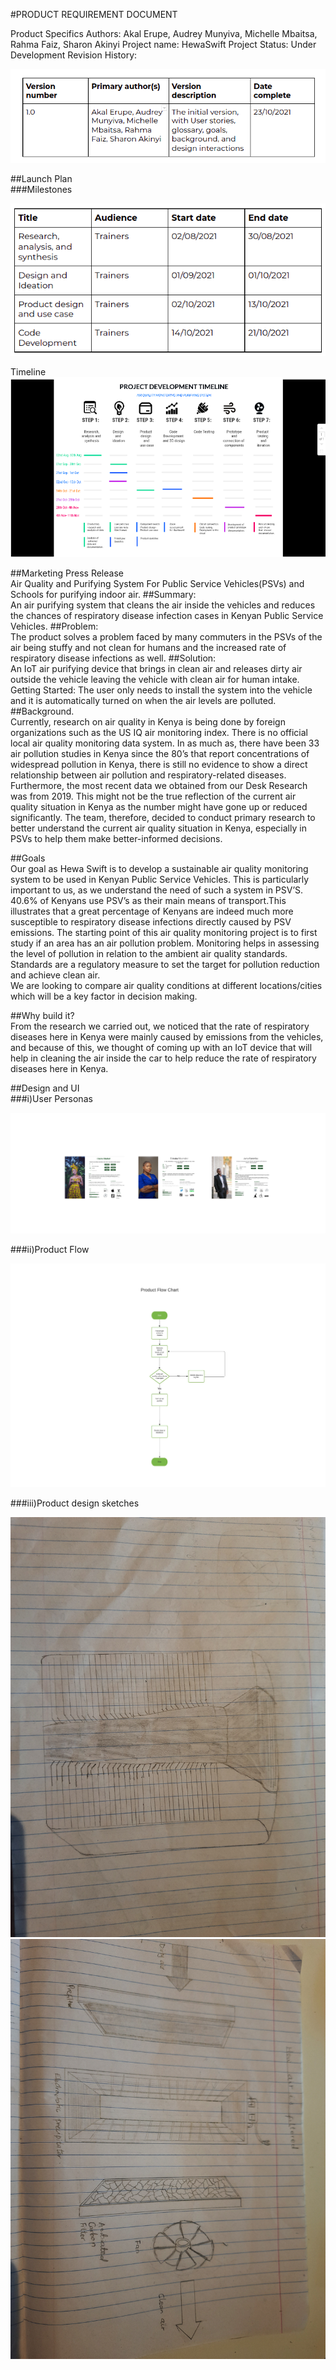 
#PRODUCT REQUIREMENT DOCUMENT

Product Specifics
Authors: Akal Erupe, Audrey Munyiva, Michelle Mbaitsa, Rahma Faiz, Sharon Akinyi
Project name: HewaSwift
Project Status: Under Development
Revision History:

![](https://raw.githubusercontent.com/Michellembaitsa/hewa_swift_prd_images/main/version.png)


##Launch Plan <br>
###Milestones

![](https://raw.githubusercontent.com/Michellembaitsa/hewa_swift_prd_images/main/milestones.png)


Timeline 
![](https://raw.githubusercontent.com/Michellembaitsa/hewa_swift_prd_images/main/timeline.png)

##Marketing Press Release<br>
Air Quality and Purifying System
For Public Service Vehicles(PSVs) and Schools for purifying indoor air.
##Summary: <br>
An air purifying system that cleans the air inside the vehicles and reduces the chances of respiratory disease infection cases in Kenyan Public Service Vehicles.
##Problem:<br> 
The product solves a problem faced by many commuters in the PSVs of the air being stuffy and not clean for humans and the increased rate of respiratory disease infections as well.
##Solution: <br>
 An IoT air purifying device that brings in clean air and releases dirty air outside the vehicle leaving the vehicle with clean air for human intake.
Getting Started: The user only needs to install the system into the vehicle and it is automatically turned on when the air levels are polluted.
##Background. <br>
Currently, research on air quality in Kenya is being done by foreign organizations such as the US IQ air monitoring index. There is no official local air quality monitoring data system. In as much as, there have been 33 air pollution studies in Kenya since the 80’s that report concentrations of widespread pollution in Kenya, there is still no evidence to show a direct relationship between air pollution and respiratory-related diseases. Furthermore, the most recent data we obtained from our Desk Research was from 2019. This might not be the true reflection of the current air quality situation in Kenya as the number might have gone up or reduced significantly. The team, therefore, decided to conduct primary research to better understand the current air quality situation in Kenya, especially in PSVs to help them make better-informed decisions.

##Goals <br>
Our goal as Hewa Swift is to develop a sustainable air quality monitoring system to be used in Kenyan Public Service Vehicles. This is particularly important to us, as we understand the need of such a system in PSV’S. 40.6% of Kenyans use PSV’s as their main  means of transport.This illustrates that a great percentage of Kenyans are indeed much more susceptible to respiratory disease infections directly caused by PSV emissions.
The starting point of this  air quality monitoring project is to first study if an area has an air pollution problem. Monitoring helps in assessing the level of pollution in relation to the ambient air quality standards. Standards are a regulatory measure to set the target for pollution reduction and achieve clean air.  
 We are looking to compare air quality conditions at different locations/cities which will be a key factor in decision making.


##Why build it? <br>
From the research we carried out, we noticed that the rate of respiratory diseases here in Kenya were mainly caused by emissions from the vehicles, and because of this, we thought of coming up with an IoT device that will help in cleaning the air inside the car to help reduce the rate of respiratory diseases here in Kenya.







##Design and UI <br>
###i)User Personas

![](https://raw.githubusercontent.com/Michellembaitsa/hewa_swift_prd_images/main/personas.png)

###ii)Product Flow


![](https://raw.githubusercontent.com/Michellembaitsa/hewa_swift_prd_images/main/productflow.png)

###iii)Product design sketches

![](https://raw.githubusercontent.com/akirachix/HewaSwift/main/20211021_132242.jpg)
![](https://raw.githubusercontent.com/akirachix/HewaSwift/main/20211021_132237.jpg)


